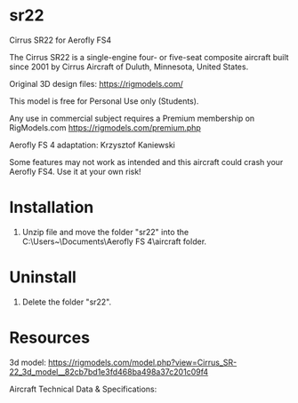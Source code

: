 # sr22
Cirrus SR22 for Aerofly FS4

The Cirrus SR22 is a single-engine four- or five-seat composite aircraft built since 2001 by Cirrus Aircraft of Duluth, Minnesota, United States.
 
Original 3D design files: https://rigmodels.com/
 
This model is free for Personal Use only (Students).

Any use in commercial subject requires a Premium membership on RigModels.com
https://rigmodels.com/premium.php

Aerofly FS 4 adaptation: Krzysztof Kaniewski

Some features may not work as intended and this aircraft could crash your Aerofly FS4. 
Use it at your own risk!

# Installation

1. Unzip file and move the folder "sr22" into the C:\Users\~\Documents\Aerofly FS 4\aircraft folder.

# Uninstall

1. Delete the folder "sr22".

# Resources

3d model: https://rigmodels.com/model.php?view=Cirrus_SR-22_3d_model__82cb7bd1e3fd468ba498a37c201c09f4

Aircraft Technical Data & Specifications: 


